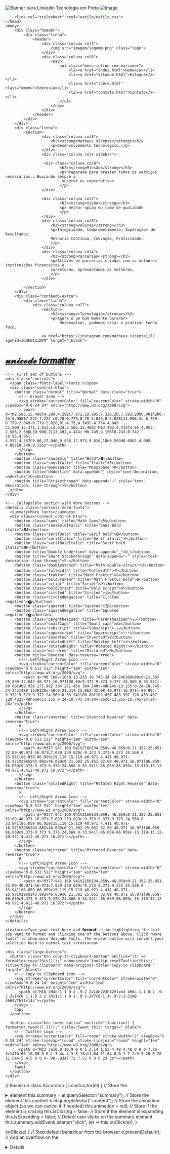 
![Banner para Linkedin Tecnologia em Preto](https://user-images.githubusercontent.com/124930107/226197997-3fb77eb4-bd4f-4268-aa68-2dd754823071.png)
![image](https://user-images.githubusercontent.com/124930107/225447750-c4e8f122-aad3-40ec-9bf9-e90618b193b0.png)  
 
<!DOCTYPE html>
<html lang="pt-br">
    <head>
        <meta charset="UTF-8">
        <title>Sobre - Matheus Vicente</title>
        
        <link rel="stylesheet" href="estilo/estilo.css">  
    </head>
    <body>
        <div class="header">
            <div class="linha">
                <header>
                    <div class="coluna col4">
                        <img src="imagem/logomm.png" class="logo">
                    </div>
                    <div class="coluna col8">
                        <nav>
                            <ul class="menu inline sem-marcador">
                                <li><a href="index.html">Home</a></li>
                                <li><a href="estoque.html">Estoque</a></li>
                                <li><a href="sobre.html" class="emenu">Sobre</a></li>
                                <li><a href="contato.html">Contato</a></li>
                            </ul>
                        </nav>
                    </div>
                </header>
            </div>
        </div>
        <div class="linha">
            <section>
                    <div class="coluna col8">
                        <h2><strong>Matheus Vicente</strong></h2>
                        <p>Desenvolvemento tecnologico.</p>
                    </div>
                    <div class="coluna col4 sidebar">
                    
                     <div class="coluna col8">
                            <h3><strong>Missão</strong></h3>
                            <p>Preparada para prestar todos os serviços necessários.. Buscando sempre a 
                             superar as expectativas.
                            </p>
                    </div>

                    <div class="coluna col4">
                            <h3><strong>Visão</strong></h3>
                            <p> melhor opção do ramo de qualidade
                            </p>
                    </div>
                    <div class="coluna col8">
                        <h3><strong>Valores</strong></h3>
                        <p>Integridade, Comprometimento, Superação🔥 de Resultados, 
                        Melhoria Contínua, Inovação, Praticidade.
                        </p>
                    </div>
                    <div class="coluna col4">
                        <h3><strong>Parcerias</strong></h3>
                        <p>Através de parcerias criadas com as melhores instituições financeiras e 
                        corretoras, apresentamos as melhores.
                        </p>
                    </div>

            </section>
        </div>
        <div class="conteudo-extra">
            <div class="linha">
                <div class="coluna col7">
                    <section>
                        <h2><strongs>Tecnologia</strong></h2>
                        <p>Agora é um bom momento para<br>
                            desenvolver, podemos criar e praticar tenha foco.
                       
                    <a href="https://instagram.com/matheus.vicente117?igshid=ZDdkNTZiNTM" target="_blank">
                    
 
 
<html lang="en">
  <head>
    <!-- Global site tag (gtag.js) - Google Analytics -->
    <script async src="https://www.googletagmanager.com/gtag/js?id=G-BBVZZXSVXD"></script>
    <script>
      window.dataLayer = window.dataLayer || [];
      function gtag() {
        dataLayer.push(arguments);
      }
      gtag("js", new Date());
      gtag("config", "G-BBVZZXSVXD");
    </script>
    <meta charset="UTF-8" />
    <meta name="viewport" content="width=device-width, initial-scale=1.0" />
    <!-- Page Title and Favicon -->
    <title>Unicode formatter</title>
    <link rel="icon" type="image/x-icon" href="./img/favicon.ico" />
    <!-- Google Fonts -->
    <link rel="preconnect" href="https://fonts.gstatic.com" />
    <link href="https://fonts.googleapis.com/css2?family=Open+Sans&display=swap" rel="stylesheet" />
    <!-- Code Mirror -->
    <link rel="stylesheet" href="https://cdnjs.cloudflare.com/ajax/libs/codemirror/5.60.0/codemirror.min.css" />
    <script type="text/javascript" src="https://cdnjs.cloudflare.com/ajax/libs/codemirror/5.60.0/codemirror.min.js"></script>
    <!-- Main -->
    <link rel="stylesheet" href="./css/style.css" />
    <script type="text/javascript" src="./js/main.js"></script>
    <script type="text/javascript" src="./js/accordion.js" defer></script>
    <!-- GitHub Buttons - buttons.github.io -->
    <script async defer src="https://buttons.github.io/buttons.js"></script>
  </head>

  <body>
    <!-- Unicode Formatter Logo -->
    <a href="https://github.com/MatheusBB/" class="logo">
      <h1 title="Unicode Formatter">𝓾𝓷𝓲𝓬𝓸𝓭𝓮 𝙛𝙤𝙧𝙢𝙖𝙩𝙩𝙚𝙧</h1>
    </a>

    <!-- First set of buttons -->
    <div class="controls">
      <span class="fonts-label">Fonts:</span>
      <div class="control-btns">
        <button class="normal" title="Normal" data-clear="true">
          <!-- Eraser Icon -->
          <svg stroke="currentColor" fill="currentColor" stroke-width="0" viewBox="0 0 24 24" xmlns="http://www.w3.org/2000/svg">
            <path d="M2.586,15.408l4.299,4.299C7.072,19.895,7.326,20,7.592,20h0.001h2h0.4h9.6v-2h-6.958l7.222-7.222 c0.78-0.779,0.78-2.049,0-2.828L14.906,3c-0.779-0.779-2.049-0.779-2.828,0l-4.75,4.749l-4.754,4.843 C1.809,13.371,1.813,14.634,2.586,15.408z M13.492,4.414l4.95,4.95l-2.586,2.586L10.906,7L13.492,4.414z M8.749,9.156l0.743-0.742 l4.95,4.95l-4.557,4.557C9.86,17.946,9.838,17.973,9.816,18H9.593H8.006l-4.005-4.007L8.749,9.156z"></path>
          </svg>
        </button>
        <button class="sansBold" title="Bold">𝗕</button>
        <button class="sansItalic" title="Italic">𝘐</button>
        <button class="monospace" title="Monospace">𝙼</button>
        <button title="Underline" data-append="͟" style="text-decoration: underline">U</button>
        <button title="Strikethrough" data-append="̶" style="text-decoration: line-through">S</button>
      </div>
    </div>

    <!-- Collapsible section with more buttons -->
    <details class="controls more-fonts">
      <summary>More fonts</summary>
      <div class="content control-btns">
        <button class="sans" title="Math Sans">𝖬</button>
        <button class="sansBoldItalic" title="Sans Bold italic">𝘽𝙄</button>
        <button class="serifBold" title="Serif bold">𝐁</button>
        <button class="serifItalic" title="Serif italic">𝐼</button>
        <button class="serifBoldItalic" title="Serif bold italic">𝑩𝑰</button>
        <button title="Double Underline" data-append="̳">U̳</button>
        <button title="Short Strikethrough" data-append="̵" style="text-decoration: line-through">S̵</button>
        <button class="doubleStruck" title="Math double-struck">𝔻</button>
        <button class="fullwidth" title="Fullwidth">Ｆ</button>
        <button class="fraktur" title="Math Fraktur">𝔉</button>
        <button class="boldFraktur" title="Math Fraktur bold">𝕱</button>
        <button class="script" title="Script">𝒮</button>
        <button class="boldScript" title="Bold script">𝓢</button>
        <button class="circled" title="Circled">Ⓒ</button>
        <button class="circledNegative" title="Circled negative">🅒</button>
        <button class="squared" title="Squared">🅂</button>
        <button class="squaredNegative" title="Squared negative">🆂</button>
        <button class="parenthesized" title="Parenthesized">⒫</button>
        <button class="smallCaps" title="Small caps">Aʙ</button>
        <button class="subscript" title="Subscript">ₛᵤᵦ</button>
        <button class="superscript" title="Superscript">ˢᵘᵖ</button>
        <button class="inverted" title="Inverted">∀</button>
        <button class="rotatedLeft" title="Rotated Left">ᗉ</button>
        <button class="rotatedRight" title="Rotated Right">ᗆ</button>
        <button class="mirrored" title="Mirrored">Я</button>
        <button title="Reverse" data-reverse="true">
          <!-- Left/Right Arrow Icon -->
          <svg stroke="currentColor" fill="currentColor" stroke-width="0" viewBox="0 0 512 512" height="1em" width="1em" xmlns="http://www.w3.org/2000/svg">
            <path d="M0 168v-16c0-13.255 10.745-24 24-24h360V80c0-21.367 25.899-32.042 40.971-16.971l80 80c9.372 9.373 9.372 24.569 0 33.941l-80 80C409.956 271.982 384 261.456 384 240v-48H24c-13.255 0-24-10.745-24-24zm488 152H128v-48c0-21.314-25.862-32.08-40.971-16.971l-80 80c-9.372 9.373-9.372 24.569 0 33.941l80 80C102.057 463.997 128 453.437 128 432v-48h360c13.255 0 24-10.745 24-24v-16c0-13.255-10.745-24-24-24z"></path>
          </svg>
        </button>
        <button class="inverted" title="Inverted Reverse" data-reverse="true">
          ∀
          <!-- Left/Right Arrow Icon -->
          <svg stroke="currentColor" fill="currentColor" stroke-width="0" viewBox="0 0 512 512" height="1em" width="1em" xmlns="http://www.w3.org/2000/svg">
            <path d="M377.941 169.941V216H134.059v-46.059c0-21.382-25.851-32.09-40.971-16.971L7.029 239.029c-9.373 9.373-9.373 24.568 0 33.941l86.059 86.059c15.119 15.119 40.971 4.411 40.971-16.971V296h243.882v46.059c0 21.382 25.851 32.09 40.971 16.971l86.059-86.059c9.373-9.373 9.373-24.568 0-33.941l-86.059-86.059c-15.119-15.12-40.971-4.412-40.971 16.97z"></path>
          </svg>
        </button>
        <button class="rotatedRight" title="Rotated Right Reverse" data-reverse="true">
          ᗆ
          <!-- Left/Right Arrow Icon -->
          <svg stroke="currentColor" fill="currentColor" stroke-width="0" viewBox="0 0 512 512" height="1em" width="1em" xmlns="http://www.w3.org/2000/svg">
            <path d="M377.941 169.941V216H134.059v-46.059c0-21.382-25.851-32.09-40.971-16.971L7.029 239.029c-9.373 9.373-9.373 24.568 0 33.941l86.059 86.059c15.119 15.119 40.971 4.411 40.971-16.971V296h243.882v46.059c0 21.382 25.851 32.09 40.971 16.971l86.059-86.059c9.373-9.373 9.373-24.568 0-33.941l-86.059-86.059c-15.119-15.12-40.971-4.412-40.971 16.97z"></path>
          </svg>
        </button>
        <button class="mirrored" title="Mirrored Reverse" data-reverse="true">
          Я
          <!-- Left/Right Arrow Icon -->
          <svg stroke="currentColor" fill="currentColor" stroke-width="0" viewBox="0 0 512 512" height="1em" width="1em" xmlns="http://www.w3.org/2000/svg">
            <path d="M377.941 169.941V216H134.059v-46.059c0-21.382-25.851-32.09-40.971-16.971L7.029 239.029c-9.373 9.373-9.373 24.568 0 33.941l86.059 86.059c15.119 15.119 40.971 4.411 40.971-16.971V296h243.882v46.059c0 21.382 25.851 32.09 40.971 16.971l86.059-86.059c9.373-9.373 9.373-24.568 0-33.941l-86.059-86.059c-15.119-15.12-40.971-4.412-40.971 16.97z"></path>
          </svg>
        </button>
      </div>
    </details>

    <textarea>Type your text here and 𝗳𝗼𝗿𝗺𝗮𝘁 it by highlighting the text you want to format and clicking one of the buttons above. Click "More fonts" to show more Unicode fonts. The eraser button will convert your selection back to normal text.</textarea>

    <div class="large-buttons">
      <button class="btn copy-to-clipboard-button" onclick="(() => formatter.copy(this))();" onmouseout="tooltip.resetTooltip(this);" title="Copy to clipboard" data-original-title="Copy to clipboard " target="_blank">
        <!-- Copy to Clipboard Icon -->
        <svg stroke="currentColor" fill="currentColor" stroke-width="0" viewBox="0 0 24 24" height="1em" width="1em" xmlns="http://www.w3.org/2000/svg">
          <path d="M16 1H4c-1.1 0-2 .9-2 2v14h2V3h12V1zm3 4H8c-1.1 0-2 .9-2 2v14c0 1.1.9 2 2 2h11c1.1 0 2-.9 2-2V7c0-1.1-.9-2-2-2zm0 16H8V7h11v14z"></path>
        </svg>
        Copy
      </button>

      <button class="btn tweet-button" onclick="(function() { formatter.tweet() })();" title="Tweet this" target="_blank">
        <!-- Twitter Logo -->
        <svg stroke="currentColor" fill="none" stroke-width="2" viewBox="0 0 24 24" stroke-linecap="round" stroke-linejoin="round" height="1em" width="1em" xmlns="http://www.w3.org/2000/svg">
          <path d="M23 3a10.9 10.9 0 0 1-3.14 1.53 4.48 4.48 0 0 0-7.86 3v1A10.66 10.66 0 0 1 3 4s-4 9 5 13a11.64 11.64 0 0 1-7 2c9 5 20 0 20-11.5a4.5 4.5 0 0 0-.08-.83A7.72 7.72 0 0 0 23 3z"></path>
        </svg>
        Tweet
      </button>
    </div>
  </body>
</html>





// Based on 
  class Accordion {
  constructor(el) {
    // Store the <details> element
    this.el = el;
    // Store the <summary> element
    this.summary = el.querySelector("summary");
    // Store the <div class="content"> element
    this.content = el.querySelector(".content");
    // Store the animation object (so we can cancel it if needed)
    this.animation = null;
    // Store if the element is closing
    this.isClosing = false;
    // Store if the element is expanding
    this.isExpanding = false;
    // Detect user clicks on the summary element
    this.summary.addEventListener("click", (e) => this.onClick(e));
  }

  onClick(e) {
    // Stop default behaviour from the browser
    e.preventDefault();
    // Add an overflow on the <details> to avoid content overflowing
    this.el.style.overflow = "hidden";
    // Check if the element is being closed or is already closed
    if (this.isClosing || !this.el.open) {
      this.open();
      // Check if the element is being openned or is already open
    } else if (this.isExpanding || this.el.open) {
      this.shrink();
    }
  }

  shrink() {
    // Set the element as "being closed"
    this.isClosing = true;
    // Store the current height of the element
    const startHeight = `${this.el.offsetHeight}px`;
    // Calculate the height of the summary
    const endHeight = `${this.summary.offsetHeight}px`;
    // If there is already an animation running
    if (this.animation) {
      // Cancel the current animation
      this.animation.cancel();
    }
    // Start a WAAPI animation
    this.animation = this.el.animate(
      {
        // Set the keyframes from the startHeight to endHeight
        height: [startHeight, endHeight],
      },
      {
        duration: 400,
        easing: "ease-out",
      }
    );
    // When the animation is complete, call onAnimationFinish()
    this.animation.onfinish = () => this.onAnimationFinish(false);
    // If the animation is cancelled, isClosing variable is set to false
    this.animation.oncancel = () => (this.isClosing = false);
  }

  open() {
    // Apply a fixed height on the element
    this.el.style.height = `${this.el.offsetHeight}px`;
    // Force the [open] attribute on the details element
    this.el.open = true;
    // Wait for the next frame to call the expand function
    window.requestAnimationFrame(() => this.expand());
  }

  expand() {
    // Set the element as "being expanding"
    this.isExpanding = true;
    // Get the current fixed height of the element
    const startHeight = `${this.el.offsetHeight}px`;
    // Calculate the open height of the element (summary height + content height)
    const endHeight = `${this.summary.offsetHeight + this.content.offsetHeight}px`;
    // If there is already an animation running
    if (this.animation) {
      // Cancel the current animation
      this.animation.cancel();
    }
    // Start a WAAPI animation
    this.animation = this.el.animate(
      {
        // Set the keyframes from the startHeight to endHeight
        height: [startHeight, endHeight],
      },
      {
        duration: 400,
        easing: "ease-out",
      }
    );
    // When the animation is complete, call onAnimationFinish()
    this.animation.onfinish = () => this.onAnimationFinish(true);
    // If the animation is cancelled, isExpanding variable is set to false
    this.animation.oncancel = () => (this.isExpanding = false);
  }

  onAnimationFinish(open) {
    // Set the open attribute based on the parameter
    this.el.open = open;
    // Clear the stored animation
    this.animation = null;
    // Reset isClosing & isExpanding
    this.isClosing = false;
    this.isExpanding = false;
    // Remove the overflow hidden and the fixed height
    this.el.style.height = this.el.style.overflow = "";
  }
}

document.querySelectorAll("details").forEach((el) => {
  new Accordion(el);
});


let formatter = {
  // prettier-ignore
  fonts: {
    normal: "\"\\ !#$%&'()*+,-./0123456789:;<=>?@ABCDEFGHIJKLMNOPQRSTUVWXYZ[]^_`abcdefghijklmnopqrstuvwxyz{|}~",
    sans: "\"\\ !#$%&'()*+,-./𝟢𝟣𝟤𝟥𝟦𝟧𝟨𝟩𝟪𝟫:;<=>?@𝖠𝖡𝖢𝖣𝖤𝖥𝖦𝖧𝖨𝖩𝖪𝖫𝖬𝖭𝖮𝖯𝖰𝖱𝖲𝖳𝖴𝖵𝖶𝖷𝖸𝖹[]^_`𝖺𝖻𝖼𝖽𝖾𝖿𝗀𝗁𝗂𝗃𝗄𝗅𝗆𝗇𝗈𝗉𝗊𝗋𝗌𝗍𝗎𝗏𝗐𝗑𝗒𝗓{|}~",
    sansBold: "\"\\ !#$%&'()*+,-./𝟬𝟭𝟮𝟯𝟰𝟱𝟲𝟳𝟴𝟵:;<=>?@𝗔𝗕𝗖𝗗𝗘𝗙𝗚𝗛𝗜𝗝𝗞𝗟𝗠𝗡𝗢𝗣𝗤𝗥𝗦𝗧𝗨𝗩𝗪𝗫𝗬𝗭[]^_`𝗮𝗯𝗰𝗱𝗲𝗳𝗴𝗵𝗶𝗷𝗸𝗹𝗺𝗻𝗼𝗽𝗾𝗿𝘀𝘁𝘂𝘃𝘄𝘅𝘆𝘇{|}~",
    sansItalic: "\"\\ !#$%&'()*+,-./0123456789:;<=>?@𝘈𝘉𝘊𝘋𝘌𝘍𝘎𝘏𝘐𝘑𝘒𝘓𝘔𝘕𝘖𝘗𝘘𝘙𝘚𝘛𝘜𝘝𝘞𝘟𝘠𝘡[]^_`𝘢𝘣𝘤𝘥𝘦𝘧𝘨𝘩𝘪𝘫𝘬𝘭𝘮𝘯𝘰𝘱𝘲𝘳𝘴𝘵𝘶𝘷𝘸𝘹𝘺𝘻{|}~",
    sansBoldItalic: "\"\\ !#$%&'()*+,-./0123456789:;<=>?@𝘼𝘽𝘾𝘿𝙀𝙁𝙂𝙃𝙄𝙅𝙆𝙇𝙈𝙉𝙊𝙋𝙌𝙍𝙎𝙏𝙐𝙑𝙒𝙓𝙔𝙕[]^_`𝙖𝙗𝙘𝙙𝙚𝙛𝙜𝙝𝙞𝙟𝙠𝙡𝙢𝙣𝙤𝙥𝙦𝙧𝙨𝙩𝙪𝙫𝙬𝙭𝙮𝙯{|}~",
    monospace: "\"\\ !#$%&'()*+,-./𝟶𝟷𝟸𝟹𝟺𝟻𝟼𝟽𝟾𝟿:;<=>?@𝙰𝙱𝙲𝙳𝙴𝙵𝙶𝙷𝙸𝙹𝙺𝙻𝙼𝙽𝙾𝙿𝚀𝚁𝚂𝚃𝚄𝚅𝚆𝚇𝚈𝚉[]^_`𝚊𝚋𝚌𝚍𝚎𝚏𝚐𝚑𝚒𝚓𝚔𝚕𝚖𝚗𝚘𝚙𝚚𝚛𝚜𝚝𝚞𝚟𝚠𝚡𝚢𝚣{|}~",
    fullwidth: "\"＼　！＃＄％＆＇（）＊＋，－．／０１２３４５６７８９：；<＝>？＠ＡＢＣＤＥＦＧＨＩＪＫＬＭＮＯＰＱＲＳＴＵＶＷＸＹＺ［］＾＿｀ａｂｃｄｅｆｇｈｉｊｋｌｍｎｏｐｑｒｓｔｕｖｗｘｙｚ｛｜｝～",
    fraktur: "\"\\ !#$%&'()*+,-./0123456789:;<=>?@𝔄𝔅ℭ𝔇𝔈𝔉𝔊ℌℑ𝔍𝔎𝔏𝔐𝔑𝔒𝔓𝔔ℜ𝔖𝔗𝔘𝔙𝔚𝔛𝔜ℨ[]^_`𝔞𝔟𝔠𝔡𝔢𝔣𝔤𝔥𝔦𝔧𝔨𝔩𝔪𝔫𝔬𝔭𝔮𝔯𝔰𝔱𝔲𝔳𝔴𝔵𝔶𝔷{|}~",
    boldFraktur: "\"\\ !#$%&'()*+,-./0123456789:;<=>?@𝕬𝕭𝕮𝕯𝕰𝕱𝕲𝕳𝕴𝕵𝕶𝕷𝕸𝕹𝕺𝕻𝕼𝕽𝕾𝕿𝖀𝖁𝖂𝖃𝖄𝖅[]^_`𝖆𝖇𝖈𝖉𝖊𝖋𝖌𝖍𝖎𝖏𝖐𝖑𝖒𝖓𝖔𝖕𝖖𝖗𝖘𝖙𝖚𝖛𝖜𝖝𝖞𝖟{|}~",
    serifBold: "\"\\ !#$%&'()*+,-./𝟎𝟏𝟐𝟑𝟒𝟓𝟔𝟕𝟖𝟗:;<=>?@𝐀𝐁𝐂𝐃𝐄𝐅𝐆𝐇𝐈𝐉𝐊𝐋𝐌𝐍𝐎𝐏𝐐𝐑𝐒𝐓𝐔𝐕𝐖𝐗𝐘𝐙[]^_`𝐚𝐛𝐜𝐝𝐞𝐟𝐠𝐡𝐢𝐣𝐤𝐥𝐦𝐧𝐨𝐩𝐪𝐫𝐬𝐭𝐮𝐯𝐰𝐱𝐲𝐳{|}~",
    serifItalic: "\"\\ !#$%&'()*+,-./0123456789:;<=>?@𝐴𝐵𝐶𝐷𝐸𝐹𝐺𝐻𝐼𝐽𝐾𝐿𝑀𝑁𝑂𝑃𝑄𝑅𝑆𝑇𝑈𝑉𝑊𝑋𝑌𝑍[]^_`𝑎𝑏𝑐𝑑𝑒𝑓𝑔ℎ𝑖𝑗𝑘𝑙𝑚𝑛𝑜𝑝𝑞𝑟𝑠𝑡𝑢𝑣𝑤𝑥𝑦𝑧{|}~",
    serifBoldItalic: "\"\\ !#$%&'()*+,-./0123456789:;<=>?@𝑨𝑩𝑪𝑫𝑬𝑭𝑮𝑯𝑰𝑱𝑲𝑳𝑴𝑵𝑶𝑷𝑸𝑹𝑺𝑻𝑼𝑽𝑾𝑿𝒀𝒁[]^_`𝒂𝒃𝒄𝒅𝒆𝒇𝒈𝒉𝒊𝒋𝒌𝒍𝒎𝒏𝒐𝒑𝒒𝒓𝒔𝒕𝒖𝒗𝒘𝒙𝒚𝒛{|}~",
    doubleStruck: "\"\\ !#$%&'()*+,-./𝟘𝟙𝟚𝟛𝟜𝟝𝟞𝟟𝟠𝟡:;<=>?@𝔸𝔹ℂ𝔻𝔼𝔽𝔾ℍ𝕀𝕁𝕂𝕃𝕄ℕ𝕆ℙℚℝ𝕊𝕋𝕌𝕍𝕎𝕏𝕐ℤ[]^_`𝕒𝕓𝕔𝕕𝕖𝕗𝕘𝕙𝕚𝕛𝕜𝕝𝕞𝕟𝕠𝕡𝕢𝕣𝕤𝕥𝕦𝕧𝕨𝕩𝕪𝕫{|}~",
    script: "\"\\ !#$%&'()*+,-./0123456789:;<=>?@𝒜ℬ𝒞𝒟ℰℱ𝒢ℋℐ𝒥𝒦ℒℳ𝒩𝒪𝒫𝒬ℛ𝒮𝒯𝒰𝒱𝒲𝒳𝒴𝒵[]^_`𝒶𝒷𝒸𝒹ℯ𝒻ℊ𝒽𝒾𝒿𝓀𝓁𝓂𝓃ℴ𝓅𝓆𝓇𝓈𝓉𝓊𝓋𝓌𝓍𝓎𝓏{|}~",
    boldScript: "\"\\ !#$%&'()*+,-./0123456789:;<=>?@𝓐𝓑𝓒𝓓𝓔𝓕𝓖𝓗𝓘𝓙𝓚𝓛𝓜𝓝𝓞𝓟𝓠𝓡𝓢𝓣𝓤𝓥𝓦𝓧𝓨𝓩[]^_`𝓪𝓫𝓬𝓭𝓮𝓯𝓰𝓱𝓲𝓳𝓴𝓵𝓶𝓷𝓸𝓹𝓺𝓻𝓼𝓽𝓾𝓿𝔀𝔁𝔂𝔃{|}~",
    circled: "\"⦸ !#$%&'()⊛⊕,⊖⨀⊘⓪①②③④⑤⑥⑦⑧⑨:;⧀⊜⧁?@ⒶⒷⒸⒹⒺⒻⒼⒽⒾⒿⓀⓁⓂⓃⓄⓅⓆⓇⓈⓉⓊⓋⓌⓍⓎⓏ[]^_`ⓐⓑⓒⓓⓔⓕⓖⓗⓘⓙⓚⓛⓜⓝⓞⓟⓠⓡⓢⓣⓤⓥⓦⓧⓨⓩ{⦶}~",
    circledNegative: "\"\\ !#$%&'()*+,-./⓿❶❷❸❹❺❻❼❽❾:;<=>?@🅐🅑🅒🅓🅔🅕🅖🅗🅘🅙🅚🅛🅜🅝🅞🅟🅠🅡🅢🅣🅤🅥🅦🅧🅨🅩[]^_`🅐🅑🅒🅓🅔🅕🅖🅗🅘🅙🅚🅛🅜🅝🅞🅟🅠🅡🅢🅣🅤🅥🅦🅧🅨🅩{|}~",
    squared: "\"\\ !#$%&'()*+,-./0123456789:;<=>?@🄰🄱🄲🄳🄴🄵🄶🄷🄸🄹🄺🄻🄼🄽🄾🄿🅀🅁🅂🅃🅄🅅🅆🅇🅈🅉[]^_`🄰🄱🄲🄳🄴🄵🄶🄷🄸🄹🄺🄻🄼🄽🄾🄿🅀🅁🅂🅃🅄🅅🅆🅇🅈🅉{|}~",
    squaredNegative: "\"⧅ !#$%&'()⧆⊞,⊟⊡⧄0123456789:;<=>?@🅰🅱🅲🅳🅴🅵🅶🅷🅸🅹🅺🅻🅼🅽🅾🅿🆀🆁🆂🆃🆄🆅🆆🆇🆈🆉[]^_`🅰🅱🅲🅳🅴🅵🅶🅷🅸🅹🅺🅻🅼🅽🅾🅿🆀🆁🆂🆃🆄🆅🆆🆇🆈🆉{|}~",
    parenthesized: "\"\\ !#$%&'()*+,-./0⑴⑵⑶⑷⑸⑹⑺⑻⑼:;<=>?@⒜⒝⒞⒟⒠⒡⒢⒣⒤⒥⒦⒧⒨⒩⒪⒫⒬⒭⒮⒯⒰⒱⒲⒳⒴⒵[]^_`⒜⒝⒞⒟⒠⒡⒢⒣⒤⒥⒦⒧⒨⒩⒪⒫⒬⒭⒮⒯⒰⒱⒲⒳⒴⒵{|}~",
    smallCaps: "\"\\ !#$%&'()*+,-./0123456789:;<=>?@ABCDEFGHIJKLMNOPQRSTUVWXYZ[]^_`ᴀʙᴄᴅᴇꜰɢʜɪᴊᴋʟᴍɴᴏᴩꞯʀꜱᴛᴜᴠᴡxʏᴢ{|}~",
    subscript: "\"\\ !#$%&'₍₎*₊,₋./₀₁₂₃₄₅₆₇₈₉:;<₌>?@ᴀʙᴄᴅᴇꜰɢʜɪᴊᴋʟᴍɴᴏᴘ🇶ʀꜱᴛᴜᴠᴡxʏᴢ[]^_`ₐᵦ𝒸𝒹ₑ𝒻𝓰ₕᵢⱼₖₗₘₙₒₚᵩᵣₛₜᵤᵥ𝓌ₓᵧ𝓏{|}~",
    superscript: "\"\\ !#$%&'⁽⁾*⁺,⁻./⁰¹²³⁴⁵⁶⁷⁸⁹:;<⁼>?@ᴬᴮᶜᴰᴱᶠᴳᴴᴵᴶᴷᴸᴹᴺᴼᴾᵠᴿˢᵀᵁⱽᵂˣʸᶻ[]^_`ᵃᵇᶜᵈᵉᶠᵍʰⁱʲᵏˡᵐⁿᵒᵖᵠʳˢᵗᵘᵛʷˣʸᶻ{|}~",
    inverted: "„\\ ¡#$%⅋,)(*+‘-˙/0ƖՇƐᔭϛ9𝘓86:;<=>¿@∀ꓭↃꓷƎℲ⅁HIſꓘ⅂WNOԀῸꓤS⊥∩ꓥMX⅄Z][^‾`ɐqɔpǝɟƃɥıɾʞןɯuodbɹsʇnʌʍxʎz}|{~",
    mirrored: "\"/ !#$%&')(*+,-.\\0߁ςƐ߂टმ٢8୧:;<=>⸮@AꓭↃꓷƎꟻӘHIႱꓘ⅃MИOꟼϘЯꙄTUVWXYZ][^_`ɒdↄbɘʇϱʜiįʞlmᴎoqpᴙꙅɈυvwxγz}|{~",
    rotatedLeft: "=/ !#$%&-⏝⏜*+`ǀ∙\\ⴰ↽വ𝈐ፓහமΓꝏᓂ⠒;˅𝄥∧ᣇ@ᗉߘ𝈱⌓ш𝈯ᘎ⌶𝄩⥟𝈎⨼∑Zⴰᓇⵚᓚᔕ⊢⊃𝈷ᕒ×⤚𝇙⎵⎴‹|`ơᓄ𝈱ᓀш𝈯თ𝈦𝄩ᓜ𝈎⨼ᗴ⊂ⴰᓇᓂᓚᔕ𝀏⊃𝈷З×⤚𝇙⏟_⏞ಽ",
    rotatedRight: "=/ !#$%&-⏜⏝*+`ǀ∙\\ⴰ⇀ᘚω𝈦හの⨼ꝏᓄ⠒;∧𝄥˅?@ᗆϖᴒᗜጠ╖ᘏ⌶𝄩ᓚ⌤⌐ᕒZⴰᓀᓄᓓᔕ⊣⊂<ᓬ×⤙𝇙⎴⎵›|`⌕ᓂᴒ௨ጠ╖மፓ𝄩ᓚ⌤⌐ᴟᴝⴰᓀᓄᓓᔕ𝀏⊂<ᓬ×⤙𝇙⏞_⏟ಽ",
  },

  // initialize formatter with CodeMirror
  init: function (textarea) {
    // no code highlighting and wrap long lines
    this.CodeMirror = CodeMirror.fromTextArea(textarea, {
      mode: null,
      lineWrapping: true,
    });

    // list of font characters for checking if character is formatted
    this.allCharacters = new Set(Object.values(this.fonts).join(""));

    // mapping functions
    const bold = () => this.formatSelections("sansBold");
    const italic = () => this.formatSelections("sansItalic");
    const monospace = () => this.formatSelections("monospace");
    const strikethrough = () =>
      this.formatSelections("", {
        append: "̶",
      });
    const underline = () =>
      this.formatSelections("", {
        append: "͟",
      });
    const superscript = () => this.formatSelections("superscript");
    const subscript = () => this.formatSelections("subscript");

    // add keymaps
    this.CodeMirror.setOption("extraKeys", {
      "Ctrl-B": bold,
      "Ctrl-I": italic,
      "Ctrl-M": monospace,
      "Ctrl-U": underline,
      "Alt-K": strikethrough,
      "Shift-Alt-5": strikethrough,
      "Shift-Ctrl-=": superscript,
      "Ctrl-.": superscript,
      "Ctrl-=": subscript,
      "Ctrl-,": subscript,
    });
  },

  // check if text is already formatted with a certain font
  alreadyFormatted: function (text, font) {
    const fontCharacters = new Set(this.fonts[font]);
    // flag as already formatted if all characters are in font or not in any other font
    return Array.from(text).every((char) => fontCharacters.has(char) || !this.allCharacters.has(char));
  },

  // check if text is already formatted with a certain font
  alreadyAppended: function (text, append) {
    // check if at least half the characters are the append character
    return Array.from(text).filter((char) => char == append).length >= text.length / 2;
  },

  // format text into selected font
  formatText: function (text, font, options) {
    // set font to normal if already formatted with selected font
    if (this.fonts[font] && this.alreadyFormatted(text, font)) {
      font = "normal";
    }
    // remove and don't append if character is already appended
    if (options?.append) {
      options.remove = options.append;
      options.append = !this.alreadyAppended(text, options.append) ? options.append : "";
    }
    // Array.from() splits the string by symbol and not by code points
    let newText = Array.from(text);
    // exchange font symbols
    if (this.fonts[font]) {
      const targetFont = Array.from(this.fonts[font]);
      const charLists = Object.values(this.fonts);
      // map characters to new font
      newText = newText.map((char) => {
        let index;
        // find the index of the character in some font
        const found = charLists.some((charList) => {
          index = Array.from(charList).indexOf(char);
          return index > -1;
        });
        // if found, replace with the corresponding character in the target font
        // if not found, keep the character the same
        return found ? targetFont[index] : char;
      });
    }
    // reverse text if reverse option is set
    newText = options?.reverse ? newText.reverse() : newText;
    // remove appended symbol of specific type from the end
    newText = options?.remove
      ? newText.map((char) => char.replace(new RegExp(options.remove + "$", "u"), ""))
      : newText;
    // append symbol (underline, strikethrough, etc.) to end of each character if append is set
    newText = options?.append ? newText.map((char) => char + options.append) : newText;
    // remove appended symbols (underline, strikethrough, etc.) if using eraser
    // \u035f = Underline, \u0333 = Double Underline, \u0335 = Short Strikethrough \u0336 = Strikethrough
    newText = options?.clear ? newText.map((char) => char.replace(/\u035f|\u0333|\u0335|\u0336/gu, "")) : newText;
    // set textarea content and select text around the replacement
    return newText.join("");
  },

  // format selected text
  formatSelections: function (font, options) {
    // for each selection (there can be multiple), format the text
    const newTexts = this.CodeMirror.getSelections().map((selection) => this.formatText(selection, font, options));
    // replace all selections with replacements
    this.CodeMirror.replaceSelections(newTexts, "around");
  },

  // open twitter with the text value as the post
  tweet: function () {
    const text = this.CodeMirror.getValue();
    const encoded = encodeURIComponent(text);
    const twitterUrl = `https://twitter.com/intent/tweet?text=${encoded}`;
    const win = window.open(twitterUrl, "_blank");
    win.focus();
  },

  // copy the text to the clipboard
  copy: function (el) {
    // create dummy textarea with text content
    const textarea = document.createElement("textarea");
    textarea.value = this.CodeMirror.getValue();
    document.body.appendChild(textarea);
    // select all
    textarea.select();
    textarea.setSelectionRange(0, 99999);
    // copy
    document.execCommand("copy");
    // remove textarea
    textarea.parentElement.removeChild(textarea);
    // set tooltip text
    el.title = "Copied!";
  },
};

let tooltip = {
  // put the original title back (eg. "Copied!" => "Copy to clipboard")
  resetTooltip: function (el) {
    el.title = el.dataset.originalTitle;
  },
};

// when the page loads
window.addEventListener(
  "load",
  function () {
    // textarea for initializing CodeMirror
    const textarea = document.querySelector("textarea");
    // initialize formatter
    formatter.init(textarea);
    // add click event listeners to format buttons
    document.querySelectorAll(".control-btns button").forEach(function (btn) {
      btn.addEventListener(
        "click",
        function () {
          // format highlighted text into selected font
          formatter.formatSelections(this.className, { ...this.dataset });
        },
        false
      );
    });
    // set dark mode on preference
    if (window.matchMedia("(prefers-color-scheme: dark)").matches) {
      document.body.setAttribute("data-theme", "dark");
    }
  },
  false
);
           
